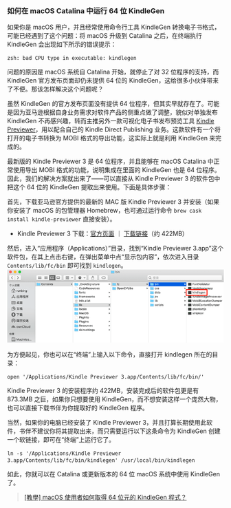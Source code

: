 ### 如何在 macOS Catalina 中运行 64 位 KindleGen
 
如果你是 macOS 用户，并且经常使用命令行工具 KindleGen 转换电子书格式，可能已经遇到了这个问题：将 macOS 升级到 Catalina 之后，在终端执行 KindleGen 会出现如下所示的错误提示：
```
zsh: bad CPU type in executable: kindlegen
```
问题的原因是 macOS 系统自 Catalina 开始，就停止了对 32 位程序的支持，而KindleGen 官方发布页面却仍未提供 64 位的 KindleGen，这给很多小伙伴带来了不便。那该怎样解决这个问题呢？

虽然 KindleGen 的官方发布页面没有提供 64 位程序，但其实早就存在了。可能是因为亚马逊根据自身业务需求对软件产品的侧重点做了调整，貌似对单独发布 KindleGen 不再感兴趣，转而主推另外一款可视化电子书发布预览工具 [Kindle Previewer](https://www.amazon.com/gp/feature.html?ie=UTF8&docId=1000765261)，用以配合自己的 Kindle Direct Publishing 业务。这款软件有一个将打开的电子书转换为 MOBI 格式的导出功能，这实际上就是利用 KindleGen 来完成的。 

最新版的 Kindle Previewer 3 是 64 位程序，并且能够在 macOS Catalina 中正常使用导出 MOBI 格式的功能，说明集成在里面的 KindleGen 也是 64 位程序。因此，我们的解决方案就出来了——可以直接从 Kindle Previewer 3 的软件包中把这个 64 位的 KindleGen 提取出来使用。下面是具体步骤：

首先，下载亚马逊官方提供的最新的 MAC 版 Kindle Previewer 3 并安装（如果你安装了 macOS 的包管理器 Homebrew，也可通过运行命令 `brew cask install kindle-previewer` 直接安装）。

* Kindle Previewer 3 下载：[官方页面](https://www.amazon.com/gp/feature.html?ie=UTF8&docId=1000765261) ｜ [下载链接](https://s3.amazonaws.com/kindlepreviewer3/KindlePreviewerInstaller.pkg)（约 422MB）

然后，进入“应用程序（Applications）”目录，找到“Kindle Previewer 3.app”这个软件包，在其上点击右键，在弹出菜单中点“显示包内容”，依次进入目录 `Contents/lib/fc/bin` 即可找到 `kindlegen`。
![](/images/kindle-previewer-3-kindlegen-path.png)


为方便起见，你也可以在“终端”上输入以下命令，直接打开 kindlegen 所在的目录：
```
open '/Applications/Kindle Previewer 3.app/Contents/lib/fc/bin/'
```
Kindle Previewer 3 的安装程序约 422MB，安装完成后的软件包更是有 873.3MB 之巨，如果你只想要使用 KindleGen，而不想安装这样一个庞然大物，也可以直接下载书伴为你提取好的 KindleGen 程序。

当然，如果你的电脑已经安装了 Kindle Previewer 3，并且打算长期使用此软件，书伴不建议你将其提取出来，而只需要运行以下这条命令为 KindleGen 创建一个软链接，即可在“终端”上运行它了。
```
ln -s '/Applications/Kindle Previewer 3.app/Contents/lib/fc/bin/kindlegen' /usr/local/bin/kindlegen
```
如此，你就可以在 Catalina 或更新版本的 64 位 macOS 系统中使用 KindleGen了。

> [[教學] macOS 使用者如何取得 64 位元的 KindleGen 程式？](https://www.goston.net/2019/10/22/10927/)